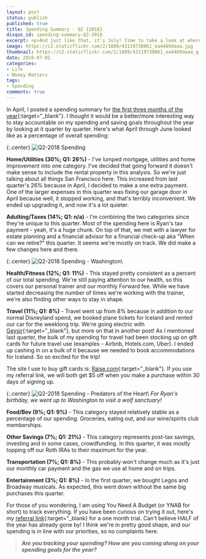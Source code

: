 ```yaml
---
layout: post
status: publish
published: true
title: Spending Summary - Q2 {2018}
disqus_id: spending-summary-Q2-2018
excerpt: <p>And just like that, it's July! Time to take a look at where we did most of our spending in the second quarter of the year.</p>
image: https://c2.staticflickr.com/2/1809/43119738061_ea4489daaa.jpg
thumbnail: https://c2.staticflickr.com/2/1809/43119738061_ea4489daaa_q.jpg
date: 2018-07-01
categories:
- Life
- Money Matters
tags: 
- Spending
comments: true
---
```

In April, I posted a spending summary for [the first three months of the year]({{site.url}}/2018-spending-summary-q1-2018/){:target="_blank"}. I thought it would be a better/more interesting way to stay accountable on my spending and saving goals throughout the year by looking at it quarter by quarter. Here's what April through June looked like as a percentage of overall spending:

{:.center}
![Q2-2018 Spending](https://c2.staticflickr.com/2/1809/43119738061_ea4489daaa_z.jpg)

**Home/Utilities (30%; Q1: 26%)** - I've lumped mortgage, utilities and home improvement into one category. I've decided that going forward it doesn't make sense to include the rental property in this analysis. So we're just talking about all things San Francisco here. This increased from last quarter's 26% because in April, I decided to make a one extra payment. One of the larger expenses in this quarter was fixing our garage door in April because well, it stopped working, and that's terribly inconvenient. We ended up upgrading it, and now it's a lot quieter. 

**Adulting/Taxes (14%; Q1: n/a)** - I'm combining the two categories since they're unique to this quarter. Most of the spending here is Ryan's tax payment - yeah, it's a huge chunk. On top of that, we met with a lawyer for estate planning and a financial advisor for a financial check-up aka "When can we retire?" this quarter.  It seems we're mostly on track. We did make a few changes here and there. 

{:.center}
![Q2-2018 Spending - Washington](https://c1.staticflickr.com/1/927/41310098470_ce8683e7ce_c.jpg)\\

**Health/Fitness (12%; Q1: 11%)** - This stayed pretty consistent as a percent of our total spending. We're still paying attention to our health, so this covers our personal trainer and our monthly Forward fee. While we have started decreasing the number of times we're working with the trainer, we're also finding other ways to stay in shape. 

**Travel (11%; Q1: 8%)** - Travel went up from 8% because in addition to our normal Disneyland spend, we booked plane tickets for Iceland and rented our car for the weeklong trip. We're going electric with [Geysir](https://www.geysir.is/){:target="_blank"}, but more on that in another post! As I mentioned last quarter, the bulk of my spending for travel had been stocking up on gift cards for future travel use (examples - Airbnb, Hotels.com, Uber). I ended up cashing in on a bulk of it because we needed to book accommodations for Iceland. So so excited for the trip!

The site I use to buy gift cards is: [Raise.com](https://geta.raise.com/tho222){:target="_blank"}. If you use my referral link, we will both get $5 off when you make a purchase within 30 days of signing up.

{:.center}
![Q2-2018 Spending - Predators of the Heart](https://c1.staticflickr.com/1/922/41310051600_c3e826c70d_c.jpg)\\
*For Ryan's birthday, we went up to Washington to visit a wolf sanctuary!*

**Food/Bev (9%; Q1: 9%)** - This category stayed relatively stable as a percentage of our spending. Groceries, eating out, and our wine/spirits club memberships. 

**Other Savings (7%; Q1: 21%)** - This category represents post-tax savings, investing and in some cases, crowdfunding. In this quarter, it was mostly topping off our Roth IRAs to their maximum for the year.

**Transportation (7%; Q1: 8%)** - This probably won't change much as it's just our monthly car payment and the gas we use at home and on trips.

**Entertainment (3%; Q1: 8%)** - In the first quarter, we bought Legos and Broadway musicals. As expected, this went down without the same big purchases this quarter.

For those of you wondering, I am using You Need A Budget (or YNAB for short) to track everything. If you have been curious on trying it out, here's my [referral link](https://ynab.com/referral/?ref=BWZcB3gkMhf1SYyg&utm_source=customer_referral){:target="_blank} for a one month trial. Can't believe HALF of the year has already gone by! I think we're in pretty good shape, and our spending is in line with our priorities, so no complaints here. 

>**_Are you tracking your spending? How are you coming along on your spending goals for the year?_**
